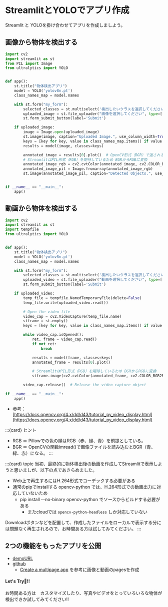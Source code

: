 # StreamlitとYOLOでアプリ作成

Streamlit と YOLOを掛け合わせてアプリを作成しましよう。

## 画像から物体を検出する

```python
import cv2
import streamlit as st
from PIL import Image
from ultralytics import YOLO


def app():
    st.title("物体検出アプリ")
    model = YOLO('yolov8n.pt')
    class_names_map = model.names

    with st.form("my_form"):
        selected_classes = st.multiselect('検出したいクラスを選択してください', class_names_map.values(), default=['apple', 'person']) 
        uploaded_image = st.file_uploader("画像を選択してください", type=["jpg", "jpeg", "png"])
        st.form_submit_button(label='Submit')

    if uploaded_image:
        image = Image.open(uploaded_image)
        st.image(image, caption="Uploaded Image.", use_column_width=True)  # Display the uploaded image
        keys = [key for key, value in class_names_map.items() if value in selected_classes]
        results = model(image, classes=keys)

        annotated_image = results[0].plot()  # OpenCV形式（BGR）で返される
        # StreamlitはPIL形式（RGB）を期待しているため BGRからRGBに変換
        annotated_image_rgb = cv2.cvtColor(annotated_image, cv2.COLOR_BGR2RGB)
        annotated_image_pil = Image.fromarray(annotated_image_rgb)
        st.image(annotated_image_pil, caption="Detected Objects.", use_column_width=True)


if __name__ == "__main__":
    app()
```

## 動画から物体を検出する


```python
import cv2
import streamlit as st
import tempfile
from ultralytics import YOLO


def app():
    st.title("物体検出アプリ")
    model = YOLO('yolov8n.pt')
    class_names_map = model.names

    with st.form("my_form"):
        selected_classes = st.multiselect('検出したいクラスを選択してください', class_names_map.values(), default=['person'])
        uploaded_video = st.file_uploader("動画を選択してください", type=["mp4", "mov"])
        st.form_submit_button(label='Submit')

    if uploaded_video:
        temp_file = tempfile.NamedTemporaryFile(delete=False)
        temp_file.write(uploaded_video.read())

        # Open the video file
        video_cap = cv2.VideoCapture(temp_file.name)
        stframe = st.empty()
        keys = [key for key, value in class_names_map.items() if value in selected_classes]

        while video_cap.isOpened():
            ret, frame = video_cap.read()
            if not ret:
                break

            results = model(frame, classes=keys)
            annotated_frame = results[0].plot()

            # StreamlitはPIL形式（RGB）を期待しているため BGRからRGBに変換
            stframe.image(cv2.cvtColor(annotated_frame, cv2.COLOR_BGR2RGB), use_column_width=True)

        video_cap.release()  # Release the video capture object

if __name__ == "__main__":
    app()
```

- 参考：[https://docs.opencv.org/4.x/dd/d43/tutorial_py_video_display.html](https://docs.opencv.org/4.x/dd/d43/tutorial_py_video_display.html)

:::{card} ヒント
- RGB ＝ Pillowでの色の順はRGB（赤、緑、青）を前提としている。
- BGR ＝ OpenCVの関数imread()で画像ファイルを読み込むとBGR（青、緑、赤）になる。
:::


:::{card} topic
当初、最終的に物体検出後の動画を作成してStreamlitで表示しようと思いましが、以下の点であきらめました。
- Web上で再生するにはH.264形式でコーデックする必要がある
- 通常のpipでinstallする opencv-python では、H.264形式での動画出力に対応していないため
  - pip install --no-binary opencv-python でソースからビルドする必要がある
    - またcloudでは `opencv-python-headless` しか対応していない

Downloadボタンなどを配置して、作成したファイルをローカルで表示する分には問題なく再生されるので、お時間ある方は試してみてください。
:::



## 2つの機能をもったアプリを公開

- [demoURL](https://yolo-object-detection-abavrjes8taktln9dpuejj.streamlit.app/)
- [github](https://github.com/masakos/yolo-object-detection-use-streamlit)
  - [Create a multipage app](https://docs.streamlit.io/get-started/tutorials/create-a-multipage-app) を参考に画像と動画のpagesを作成


#### Let's Try🤗!!
お時間ある方は　カスタマイズしたり、写真やビデオをとっていろいろな物体が検出できか試してみてください!!
